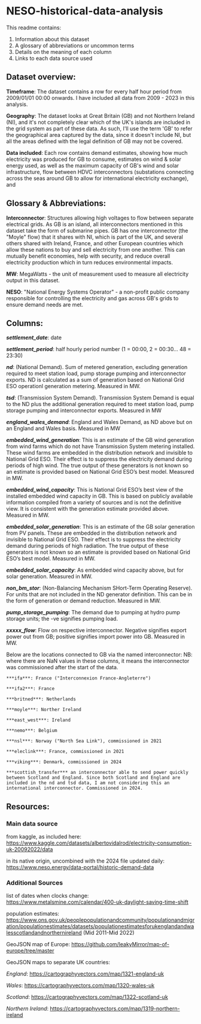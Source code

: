 # NESO-historical-data-analysis


This readme contains:

1. Information about this dataset
2. A glossary of abbreviations or uncommon terms
3. Details on the meaning of each column
4. Links to each data source used


## Dataset overview:

**Timeframe**: The dataset contains a row for every half hour period from 2009/01/01 00:00 onwards. I have included all data from 2009 - 2023 in this analysis.

**Geography**: The dataset looks at Great Britain (GB) and not Northern Ireland (NI), and it's not completely clear which of the UK's islands are included in the grid system as part of these data. As such, I'll use the term 'GB' to refer the geographical area captured by the data, since it doesn't include NI, but all the areas defined with the legal definition of GB may not be covered.

**Data included**: Each row contains demand estimates, showing how much electricity was produced for GB to consume, estimates on wind & solar energy used, as well as the maximum capacity of GB's wind and solar infrastructure, flow between HDVC interconnectors (substations connecting across the seas around GB to allow for international electricity exchange), and 


## Glossary & Abbreviations: 

**Interconnector**: Structures allowing high voltages to flow between separate electrical grids. As GB is an island, all interconnectors mentioned in this dataset take the form of submarine pipes. GB has one interconnector (the "Moyle" flow) that it shares with NI, which is part of the UK, and several others shared with Ireland, France, and other European countries which allow these nations to buy and sell electricity from one another. This can mutually benefit economies, help with security, and reduce overall electricity production which in turn reduces environmental impacts.

**MW**: MegaWatts - the unit of measurement used to measure all electricity output in this dataset.

**NESO**: "National Energy Systems Operator" - a non-profit public company responsible for controlling the electricity and gas across GB's grids to ensure demand needs are met.


## Columns:

***settlement_date***: date

***settlement_period***: half hourly period number (1 = 00:00, 2 = 00:30... 48 = 23:30)

***nd***: (National Demand). Sum of metered generation, excluding generation required to meet station load, pump storage pumping and interconnector exports. ND is calculated as a sum of generation based on National Grid ESO operationl generation metering. Measured in MW.

***tsd***: (Transmission System Demand). Transmission System Demand is equal to the ND plus the additional generation required to meet station load, pump storage pumping and interconnector exports. Measured in MW

***england_wales_demand***: England and Wales Demand, as ND above but on an England and Wales basis. Measured in MW

***embedded_wind_generation***: This is an estimate of the GB wind generation from wind farms which do not have Transmission System metering installed. These wind farms are embedded in the distribution network and invisible to National Grid ESO. Their effect is to suppress the electricity demand during periods of high wind. The true output of these generators is not known so an estimate is provided based on National Grid ESO’s best model. Measured in MW.

***embedded_wind_capacity***: This is National Grid ESO’s best view of the installed embedded wind capacity in GB. This is based on publicly available information compiled from a variety of sources and is not the definitive view. It is consistent with the generation estimate provided above. Measured in MW.

***embedded_solar_generation***: This is an estimate of the GB solar generation from PV panels. These are embedded in the distribution network and invisible to National Grid ESO. Their effect is to suppress the electricity demand during periods of high radiation. The true output of these generators is not known so an estimate is provided based on National Grid ESO’s best model. Measured in MW.

***embedded_solar_capacity***: As embedded wind capacity above, but for solar generation. Measured in MW.

***non_bm_stor***: (Non-Balancing Mechanism SHort-Term Operating Reserve). For units that are not included in the ND generator definition. This can be in the form of generation or demand reduction. Measured in MW.

***pump_storage_pumping***: The demand due to pumping at hydro pump storage units; the -ve signifies pumping load.

***xxxxx_flow***: Flow on respective interconnector. Negative signifies export power out from GB; positive signifies import power into GB. Measured in MW.

Below are the locations connected to GB via the named interconnector: NB: where there are NaN values in these columns, it means the interconnector was commissioned after the start of the data.

    ***ifa***: France ("Interconnexion France-Angleterre")

    ***ifa2***: France

    ***britned***: Netherlands

    ***moyle***: Norther Ireland

    ***east_west***: Ireland

    ***nemo***: Belgium

    ***nsl***: Norway ("North Sea Link"), commissioned in 2021

    ***eleclink***: France, commissioned in 2021

    ***viking***: Denmark, commissioned in 2024

    ***scottish_transfer*** an interconnector able to send power quickly between Scotland and England. Since both Scotland and England are included in the nd and tsd data, I am not considering this an international interconnector. Commissioned in 2024.


## Resources: 

### Main data source

from kaggle, as included here: https://www.kaggle.com/datasets/albertovidalrod/electricity-consumption-uk-20092022/data

in its native origin, uncombined with the 2024 file updated daily: https://www.neso.energy/data-portal/historic-demand-data

### Additional Sources

list of dates when clocks change: https://www.metalsmine.com/calendar/400-uk-daylight-saving-time-shift

population estimates: https://www.ons.gov.uk/peoplepopulationandcommunity/populationandmigration/populationestimates/datasets/populationestimatesforukenglandandwalesscotlandandnorthernireland (Mid 2011-Mid 2022)

GeoJSON map of Europe: https://github.com/leakyMirror/map-of-europe/tree/master

GeoJSON maps to separate UK countries:

*England*: https://cartographyvectors.com/map/1321-england-uk

*Wales*: https://cartographyvectors.com/map/1320-wales-uk

*Scotland*: https://cartographyvectors.com/map/1322-scotland-uk

*Northern Ireland*: https://cartographyvectors.com/map/1319-northern-ireland
